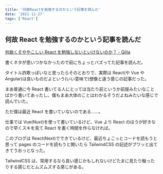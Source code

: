 ```yaml
---
title: '何故Reactを勉強するのかという記事を読んだ'
date: '2021-11-27'
tags: ['React']
---
```


## 何故 React を勉強するのかという記事を読んだ

[何故くそややこしい React を勉強しないといけないのか？ \- Qiita](https://qiita.com/monsoonTropicalBird/items/904e8f24ba7a816511d3)

書くネタが思いつかなかったので前にちょっとバズってた記事を読んだ。

タイトル詐欺っぽいなと思ったらそのとおりで、実際は React(や Vue や Angular)は良いものだよという(いい意味で)想像と違う感じの記事だった。

まあ普通に今 React 書いてる人にとっては当たり前というか前提みたいなことばかり書いてあったし、僕もまあ大体のことはわかるそうだよねみたいな感じで読んでいた。

ただ僕は最近 React を書いていないのである……。

仕事では Vue(Nuxt)を使って書いているけど、Vue より React のほうが好きなので早くスキを見て React を書く時間を作らなければ。

このブログは React(Next)でできているけど、最近ちょこっとコードを読もうと思って pages のコードを読もうと開いたら TailwindCSS の記述がブワッと出てきてうおっとなった。

TailwindCSS は、常用するなら良い感じかもしれないけどたまに見たり触ったりする感じだとムズムズする感じがある。

